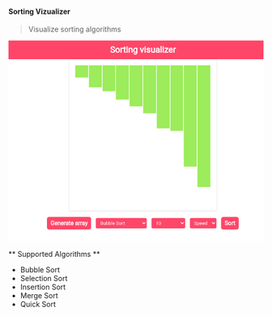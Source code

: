 #### Sorting Vizualizer

> Visualize sorting algorithms

![DEMO](./demo.png)

** Supported Algorithms **

-   Bubble Sort
-   Selection Sort
-   Insertion Sort
-   Merge Sort
-   Quick Sort
